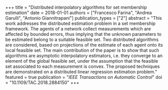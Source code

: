 +++
title = "Distributed interpolatory algorithms for set membership estimation"
date = 2018-01-01
authors = ["Francesco Farina", "Andrea Garulli", "Antonio Giannitrapani"]
publication_types = ["2"]
abstract = "This work addresses the distributed estimation problem in a set membership framework. The agents of a network collect measurements which are affected by bounded errors, thus implying that the unknown parameters to be estimated belong to a suitable feasible set. Two distributed algorithms are considered, based on projections of the estimate of each agent onto its local feasible set. The main contribution of the paper is to show that such algorithms are asymptotic interpolatory estimators, i.e. they converge to an element of the global feasible set, under the assumption that the feasible set associated to each measurement is convex. The proposed techniques are demonstrated on a distributed linear regression estimation problem."
featured = true
publication = "*IEEE Transactions on Automatic Control*"
doi = "10.1109/TAC.2018.2884150"
+++

